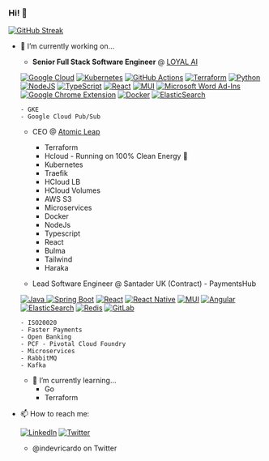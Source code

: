### Hi! 👋




[![GitHub Streak](https://github-readme-streak-stats.herokuapp.com?user=ricardo-ribeiro&theme=dark&hide_border=true&date_format=j%20M%5B%20Y%5D)](https://git.io/streak-stats)


- 🔭 I’m currently working on...
  -  <b>Senior Full Stack Software Engineer</b> @ <a href="https://loyal.ai" target="_blank">LOYAL AI</a>
  
    <a href="#">![Google Cloud](https://img.shields.io/badge/GoogleCloud-%234285F4.svg?style=for-the-badge&logo=google-cloud&logoColor=white)</a>
    <a href="#">![Kubernetes](https://img.shields.io/badge/kubernetes-%23326ce5.svg?style=for-the-badge&logo=kubernetes&logoColor=white)</a>
    <a href="#">![GitHub Actions](https://img.shields.io/badge/githubactions-%232671E5.svg?style=for-the-badge&logo=githubactions&logoColor=white)</a>
    <a href="#">![Terraform](https://img.shields.io/badge/terraform-%235835CC.svg?style=for-the-badge&logo=terraform&logoColor=white)</a>
    <a href="#">![Python](https://img.shields.io/badge/python-3670A0?style=for-the-badge&logo=python&logoColor=ffdd54)</a>
    <a href="#">![NodeJS](https://img.shields.io/badge/node.js-6DA55F?style=for-the-badge&logo=node.js&logoColor=white)</a>
    <a href="#">![TypeScript](https://img.shields.io/badge/typescript-%23007ACC.svg?style=for-the-badge&logo=typescript&logoColor=white)</a>
    <a href="#">![React](https://img.shields.io/badge/react-%2320232a.svg?style=for-the-badge&logo=react&logoColor=%2361DAFB)</a>
    <a href="#">![MUI](https://img.shields.io/badge/MUI-%230081CB.svg?style=for-the-badge&logo=material-ui&logoColor=white)</a>
    <a href="#">![Microsoft Word Ad-Ins](https://img.shields.io/badge/Microsoft_Word-2B579A?style=for-the-badge&logo=microsoft-word&logoColor=white)</a>
    <a href="#">![Google Chrome Extension](https://img.shields.io/badge/Google%20Chrome-4285F4?style=for-the-badge&logo=GoogleChrome&logoColor=white)</a>
    <a href="#">![Docker](https://img.shields.io/badge/docker-%230db7ed.svg?style=for-the-badge&logo=docker&logoColor=white)</a>
    <a href="#">![ElasticSearch](https://img.shields.io/badge/-ElasticSearch-005571?style=for-the-badge&logo=elasticsearch)</a>
    
      - GKE
      - Google Cloud Pub/Sub
 
  -  CEO @ <a href="https://atomicleap.com" target="_blank">Atomic Leap</a>
      - Terraform
      - Hcloud - Running on 100% Clean Energy 🌱
      - Kubernetes
      - Traefik
      - HCloud LB
      - HCloud Volumes
      - AWS S3
      - Microservices
      - Docker
      - NodeJs
      - Typescript
      - React
      - Bulma 
      - Tailwind
      - Haraka

  -  Lead Software Engineer @ Santader UK (Contract) - PaymentsHub
  
    <a href="#">![Java](https://img.shields.io/badge/java-%23ED8B00.svg?style=for-the-badge&logo=java&logoColor=white)
    <a href="#">![Spring Boot](https://img.shields.io/badge/spring-%236DB33F.svg?style=for-the-badge&logo=spring&logoColor=white)</a>
    <a href="#">![React](https://img.shields.io/badge/react-%2320232a.svg?style=for-the-badge&logo=react&logoColor=%2361DAFB)</a>
    <a href="#">![React Native](https://img.shields.io/badge/react_native-%2320232a.svg?style=for-the-badge&logo=react&logoColor=%2361DAFB)</a>
    <a href="#">![MUI](https://img.shields.io/badge/MUI-%230081CB.svg?style=for-the-badge&logo=material-ui&logoColor=white)</a>
    <a href="#">![Angular](https://img.shields.io/badge/angular-%23DD0031.svg?style=for-the-badge&logo=angular&logoColor=white)</a>
    <a href="#">![ElasticSearch](https://img.shields.io/badge/-ElasticSearch-005571?style=for-the-badge&logo=elasticsearch)</a>
    <a href="#">![Redis](https://img.shields.io/badge/redis-%23DD0031.svg?style=for-the-badge&logo=redis&logoColor=white)</a>
    <a href="#">![GitLab](https://img.shields.io/badge/gitlab-%23181717.svg?style=for-the-badge&logo=gitlab&logoColor=white)</a>
    <a href="#"></a>
      
      - ISO20020
      - Faster Payments
      - Open Banking
      - PCF - Pivotal Cloud Foundry
      - Microservices
      - RabbitMQ
      - Kafka
   
  - 🌱 I’m currently learning... 
    - Go
    - Terraform


- 📫 How to reach me:
  
  <a href="#">![LinkedIn](https://img.shields.io/badge/linkedin-%230077B5.svg?style=for-the-badge&logo=linkedin&logoColor=white)</a>
  <a href="#">![Twitter](https://img.shields.io/badge/@indedevricardo-%231DA1F2.svg?style=for-the-badge&logo=Twitter&logoColor=white)</a>
  
  -   @indevricardo on Twitter
<!--
**ricardo-ribeiro/ricardo-ribeiro** is a ✨ _special_ ✨ repository because its `README.md` (this file) appears on your GitHub profile.

Here are some ideas to get you started:

- 🔭 I’m currently working on ...
- 🌱 I’m currently learning ...
- 👯 I’m looking to collaborate on ...
- 🤔 I’m looking for help with ...
- 💬 Ask me about ...
- 📫 How to reach me: ...
- 😄 Pronouns: ...
- ⚡ Fun fact: ...
-->
